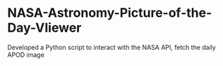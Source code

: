 # NASA-Astronomy-Picture-of-the-Day-VIiewer
Developed a Python script to interact with the NASA API, fetch the daily APOD image
